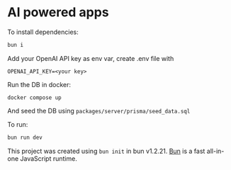 # AI powered apps

To install dependencies:

```bash
bun i
```

Add your OpenAI API key as env var, create .env file with

```
OPENAI_API_KEY=<your key>
```

Run the DB in docker:

```
docker compose up
```

And seed the DB using `packages/server/prisma/seed_data.sql`

To run:

```bash
bun run dev
```

This project was created using `bun init` in bun v1.2.21. [Bun](https://bun.com) is a fast all-in-one JavaScript runtime.
